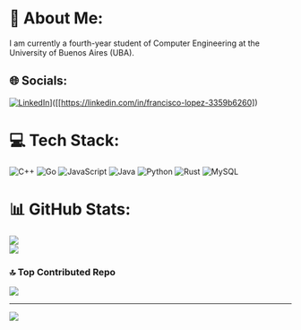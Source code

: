 # 💫 About Me:
I am currently a fourth-year student of Computer Engineering at the<br> University of Buenos Aires (UBA).


## 🌐 Socials:
[![LinkedIn](https://img.shields.io/badge/LinkedIn-%230077B5.svg?logo=linkedin&logoColor=white)](https://linkedin.com/in/https://img.shields.io/badge/LinkedIn-%230077B5.svg?logo=linkedin&logoColor=white)]([[https://linkedin.com/in/francisco-lopez-3359b6260])

# 💻 Tech Stack:
![C++](https://img.shields.io/badge/c++-%2300599C.svg?style=for-the-badge&logo=c%2B%2B&logoColor=white) ![Go](https://img.shields.io/badge/go-%2300ADD8.svg?style=for-the-badge&logo=go&logoColor=white) ![JavaScript](https://img.shields.io/badge/javascript-%23323330.svg?style=for-the-badge&logo=javascript&logoColor=%23F7DF1E) ![Java](https://img.shields.io/badge/java-%23ED8B00.svg?style=for-the-badge&logo=openjdk&logoColor=white) ![Python](https://img.shields.io/badge/python-3670A0?style=for-the-badge&logo=python&logoColor=ffdd54) ![Rust](https://img.shields.io/badge/rust-%23000000.svg?style=for-the-badge&logo=rust&logoColor=white) ![MySQL](https://img.shields.io/badge/mysql-4479A1.svg?style=for-the-badge&logo=mysql&logoColor=white)
# 📊 GitHub Stats:
![](https://github-readme-stats.vercel.app/api?username=franciscoL0pez&theme=transparent&hide_border=true&include_all_commits=false&count_private=false)<br/>
![](https://github-readme-streak-stats.herokuapp.com/?user=franciscoL0pez&theme=transparent&hide_border=true)<br/>

### 🔝 Top Contributed Repo
![](https://github-contributor-stats.vercel.app/api?username=franciscoL0pez&limit=5&theme=onedark&combine_all_yearly_contributions=true)

---
[![](https://visitcount.itsvg.in/api?id=franciscoL0pez&icon=3&color=6)](https://visitcount.itsvg.in)

<!-- Proudly created with GPRM ( https://gprm.itsvg.in ) -->
